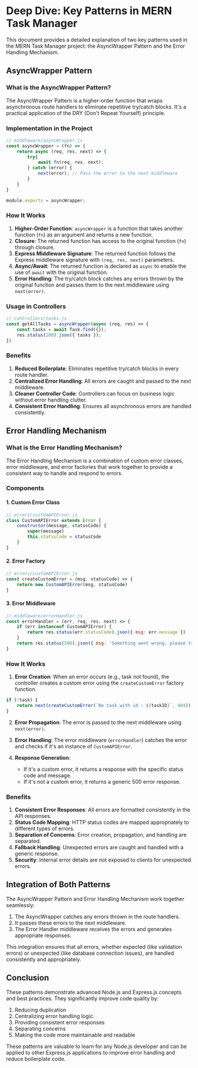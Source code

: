 # Deep Dive: Key Patterns in MERN Task Manager

This document provides a detailed explanation of two key patterns used in the MERN Task Manager project: the AsyncWrapper Pattern and the Error Handling Mechanism.

## AsyncWrapper Pattern

### What is the AsyncWrapper Pattern?

The AsyncWrapper Pattern is a higher-order function that wraps asynchronous route handlers to eliminate repetitive try/catch blocks. It's a practical application of the DRY (Don't Repeat Yourself) principle.

### Implementation in the Project

```javascript
// middleware/asyncWrapper.js
const asyncWrapper = (fn) => {
    return async (req, res, next) => {
        try{
            await fn(req, res, next);
        } catch (error) {
            next(error); // Pass the error to the next middleware
        }
    }
}

module.exports = asyncWrapper;
```

### How It Works

1. **Higher-Order Function**: `asyncWrapper` is a function that takes another function (`fn`) as an argument and returns a new function.
2. **Closure**: The returned function has access to the original function (`fn`) through closure.
3. **Express Middleware Signature**: The returned function follows the Express middleware signature with `(req, res, next)` parameters.
4. **Async/Await**: The returned function is declared as `async` to enable the use of `await` with the original function.
5. **Error Handling**: The try/catch block catches any errors thrown by the original function and passes them to the next middleware using `next(error)`.

### Usage in Controllers

```javascript
// controllers/tasks.js
const getAllTasks = asyncWrapper(async (req, res) => {
    const tasks = await Task.find({});
    res.status(200).json({ tasks });
})
```

### Benefits

1. **Reduced Boilerplate**: Eliminates repetitive try/catch blocks in every route handler.
2. **Centralized Error Handling**: All errors are caught and passed to the next middleware.
3. **Cleaner Controller Code**: Controllers can focus on business logic without error handling clutter.
4. **Consistent Error Handling**: Ensures all asynchronous errors are handled consistently.

## Error Handling Mechanism

### What is the Error Handling Mechanism?

The Error Handling Mechanism is a combination of custom error classes, error middleware, and error factories that work together to provide a consistent way to handle and respond to errors.

### Components

#### 1. Custom Error Class

```javascript
// errors/customAPIError.js
class CustomAPIError extends Error {
    constructor(message, statusCode) {
        super(message)
        this.statusCode = statusCode
    }
}
```

#### 2. Error Factory

```javascript
// errors/customAPIError.js
const createCustomError = (msg, statusCode) => {
    return new CustomAPIError(msg, statusCode)
}
```

#### 3. Error Middleware

```javascript
// middleware/errorHandler.js
const errorHandler = (err, req, res, next) => {
    if (err instanceof CustomAPIError) {
        return res.status(err.statusCode).json({ msg: err.message })
    }
    return res.status(500).json({ msg: 'Something went wrong, please try again' })
}
```

### How It Works

1. **Error Creation**: When an error occurs (e.g., task not found), the controller creates a custom error using the `createCustomError` factory function.

```javascript
if (!task) {
    return next(createCustomError(`No task with id : ${taskID}`, 404))
}
```

2. **Error Propagation**: The error is passed to the next middleware using `next(error)`.

3. **Error Handling**: The error middleware (`errorHandler`) catches the error and checks if it's an instance of `CustomAPIError`.

4. **Response Generation**: 
   - If it's a custom error, it returns a response with the specific status code and message.
   - If it's not a custom error, it returns a generic 500 error response.

### Benefits

1. **Consistent Error Responses**: All errors are formatted consistently in the API responses.
2. **Status Code Mapping**: HTTP status codes are mapped appropriately to different types of errors.
3. **Separation of Concerns**: Error creation, propagation, and handling are separated.
4. **Fallback Handling**: Unexpected errors are caught and handled with a generic response.
5. **Security**: Internal error details are not exposed to clients for unexpected errors.

## Integration of Both Patterns

The AsyncWrapper Pattern and Error Handling Mechanism work together seamlessly:

1. The AsyncWrapper catches any errors thrown in the route handlers.
2. It passes these errors to the next middleware.
3. The Error Handler middleware receives the errors and generates appropriate responses.

This integration ensures that all errors, whether expected (like validation errors) or unexpected (like database connection issues), are handled consistently and appropriately.

## Conclusion

These patterns demonstrate advanced Node.js and Express.js concepts and best practices. They significantly improve code quality by:

1. Reducing duplication
2. Centralizing error handling logic
3. Providing consistent error responses
4. Separating concerns
5. Making the code more maintainable and readable

These patterns are valuable to learn for any Node.js developer and can be applied to other Express.js applications to improve error handling and reduce boilerplate code.